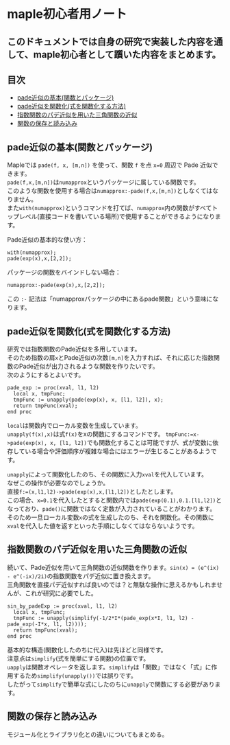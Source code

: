 # maple初心者用ノート

## このドキュメントでは自身の研究で実装した内容を通して、maple初心者として躓いた内容をまとめます。

## 目次

- [pade近似の基本(関数とパッケージ)](pade近似の基本(関数とパッケージ))
- [pade近似を関数化(式を関数化する方法)](pade近似を関数化(式を関数化する方法))
- [指数関数のパデ近似を用いた三角関数の近似](指数関数のパデ近似を用いた三角関数の近似)
- [関数の保存と読み込み](関数の保存と読み込み)


## pade近似の基本(関数とパッケージ)

Mapleでは `pade(f, x, [m,n])` を使って、関数 `f` を点 `x=0` 周辺で Pade 近似できます。<br>
`pade(f,x,[m,n])`は`numapprox`というパッケージに属している関数です。<br>
このような関数を使用する場合は`numapprox:-pade(f,x,[m,n])`としなくてはなりません。<br>
また`with(numapprox)`というコマンドを打てば、`numapprox`内の関数がすべてトップレベル(直接コードを書いている場所)で使用することができるようになります。

Pade近似の基本的な使い方：
```maple
with(numapprox);
pade(exp(x),x,[2,2]);
```

パッケージの関数をバインドしない場合：
```maple
numapprox:-pade(exp(x),x,[2,2]);
```
この `:-` 記法は「numapproxパッケージの中にあるpade関数」という意味になります。


## pade近似を関数化(式を関数化する方法)

研究では指数関数のPade近似を多用しています。<br>
そのため指数の肩`x`とPade近似の次数`[m,n]`を入力すれば、それに応じた指数関数のPade近似が出力されるような関数を作りたいです。<br>
次のようにするとよいです。<br>

```maple
pade_exp := proc(xval, l1, l2)
  local x, tmpFunc;
  tmpFunc := unapply(pade(exp(x), x, [l1, l2]), x);
  return tmpFunc(xval);
end proc
```

`local`は関数内でローカル変数を生成しています。<br>
`unapply(f(x),x)`は式`f(x)`をxの関数にするコマンドです。
`tmpFunc:=x->pade(exp(x), x, [l1, l2])`でも関数化することは可能ですが、式が変数に依存している場合や評価順序が複雑な場合にはエラーが生じることがあるようです。

`unapply`によって関数化したのち、その関数に入力`xval`を代入しています。<br>
なぜこの操作が必要なのでしょうか。<br>
直接`f:=(x,l1,l2)->pade(exp(x),x,[l1,l2])`としたとします。<br>
この場合、`x=0.1`を代入したとすると関数内では`pade(exp(0.1),0.1.[l1,l2])`となっており、`pade()`に関数ではなく定数が入力されていることがわかります。<br>
そのため一旦ローカル変数`x`の式を生成したのち、それを関数化。その関数に`xval`を代入した値を返すといった手順にしなくてはならないようです。<br>


## 指数関数のパデ近似を用いた三角関数の近似

続いて、Pade近似を用いて三角関数の近似関数を作ります。`sin(x) = (e^(ix) - e^(-ix)/2i)`の指数関数をパデ近似に置き換えます。<br>
三角関数を直接パデ近似すれば良いのでは？と無駄な操作に思えるかもしれませんが、これが研究に必要でした。<br>

```maple
sin_by_padeExp := proc(xval, l1, l2)
  local x, tmpFunc;
  tmpFunc := unapply(simplify(-1/2*I*(pade_exp(x*I, l1, l2) - pade_exp(-I*x, l1, l2))));
  return tmpFunc(xval);
end proc
```

基本的な構造(関数化したのちに代入)は先ほどと同様です。<br>
注意点は`simplify`(式を簡単にする関数)の位置です。<br>
`uapply`は関数オペレータを返します。`simplify`は「関数」ではなく「式」に作用するため`simplify(unapply())`では誤りです。<br>
したがって`simplify`で簡単な式にしたのちに`unapply`で関数にする必要があります。<br>


## 関数の保存と読み込み
モジュール化とライブラリ化との違いについてもまとめる。
